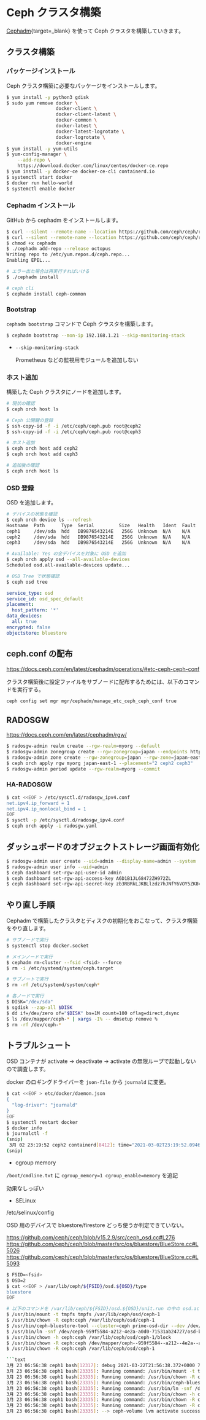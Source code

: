 # Ceph クラスタ構築

[Cephadm](https://docs.ceph.com/en/pacific/cephadm/){target=_blank} を使って Ceph クラスタを構築していきます。

## クラスタ構築

### パッケージインストール

Ceph クラスタ構築に必要なパッケージをインストールします。

```bash
$ yum install -y python3 gdisk
$ sudo yum remove docker \
                  docker-client \
                  docker-client-latest \
                  docker-common \
                  docker-latest \
                  docker-latest-logrotate \
                  docker-logrotate \
                  docker-engine
$ yum install -y yum-utils
$ yum-config-manager \
    --add-repo \
    https://download.docker.com/linux/centos/docker-ce.repo
$ yum install -y docker-ce docker-ce-cli containerd.io
$ systemctl start docker
$ docker run hello-world
$ systemctl enable docker
```

### Cephadm インストール

GitHub から cephadm をインストールします。

```bash
$ curl --silent --remote-name --location https://github.com/ceph/ceph/raw/octopus/src/cephadm/cephadm
$ curl --silent --remote-name --location https://github.com/ceph/ceph/raw/pacific/src/cephadm/cephadm
$ chmod +x cephadm
$ ./cephadm add-repo --release octopus
Writing repo to /etc/yum.repos.d/ceph.repo...
Enabling EPEL...

# エラー出た場合は再実行すればいける
$ ./cephadm install

# ceph cli
$ cephadm install ceph-common
```

### Bootstrap

`cephadm bootstrap` コマンドで Ceph クラスタを構築します。

```bash
$ cephadm bootstrap --mon-ip 192.168.1.21 --skip-monitoring-stack
```

- `--skip-monitoring-stack`

    Prometheus などの監視用モジュールを追加しない

### ホスト追加

構築した Ceph クラスタにノードを追加します。

```bash
# 現状の確認
$ ceph orch host ls

# Ceph 公開鍵の登録
$ ssh-copy-id -f -i /etc/ceph/ceph.pub root@ceph2
$ ssh-copy-id -f -i /etc/ceph/ceph.pub root@ceph3

# ホスト追加
$ ceph orch host add ceph2
$ ceph orch host add ceph3

# 追加後の確認
$ ceph orch host ls
```

### OSD 登録

OSD を追加します。

```bash
# デバイスの状態を確認
$ ceph orch device ls --refresh
Hostname  Path      Type  Serial         Size   Health   Ident  Fault  Available  
ceph1     /dev/sda  hdd   DB9876543214E   256G  Unknown  N/A    N/A    Yes        
ceph2     /dev/sda  hdd   DB9876543214E   256G  Unknown  N/A    N/A    Yes        
ceph3     /dev/sda  hdd   DB9876543214E   256G  Unknown  N/A    N/A    Yes    

# Available: Yes の全デバイスを対象に OSD を追加
$ ceph orch apply osd --all-available-devices
Scheduled osd.all-available-devices update...

# OSD Tree で状態確認
$ ceph osd tree
```

```yaml
service_type: osd
service_id: osd_spec_default
placement:
  host_pattern: '*'
data_devices:
  all: true
encrypted: false
objectstore: bluestore
```


## ceph.conf の配布

https://docs.ceph.com/en/latest/cephadm/operations/#etc-ceph-ceph-conf

クラスタ構築後に設定ファイルをサブノードに配布するためには、以下のコマンドを実行する。

```bash
ceph config set mgr mgr/cephadm/manage_etc_ceph_ceph_conf true
```


## RADOSGW

https://docs.ceph.com/en/latest/cephadm/rgw/

```bash
$ radosgw-admin realm create --rgw-realm=myorg --default
$ radosgw-admin zonegroup create --rgw-zonegroup=japan --endpoints http://ceph2:80 --rgw-realm=myorg --master --default
$ radosgw-admin zone create --rgw-zonegroup=japan --rgw-zone=japan-east-1 --master --default
$ ceph orch apply rgw myorg japan-east-1 --placement="2 ceph2 ceph3"
$ radosgw-admin period update --rgw-realm=myorg --commit
```

### HA-RADOSGW

```bash
$ cat <<EOF > /etc/sysctl.d/radosgw_ipv4.conf
net.ipv4.ip_forward = 1
net.ipv4.ip_nonlocal_bind = 1
EOF
$ sysctl -p /etc/sysctl.d/radosgw_ipv4.conf
$ ceph orch apply -i radosgw.yaml
```


## ダッシュボードのオブジェクトストレージ画面有効化

```bash
$ radosgw-admin user create --uid=admin --display-name=admin --system
$ radosgw-admin user info --uid=admin
$ ceph dashboard set-rgw-api-user-id admin
$ ceph dashboard set-rgw-api-access-key A6D1B1JL68472ZH972ZL
$ ceph dashboard set-rgw-api-secret-key zb3RBRkLJKBLlzdz7hJNfY6VOY5ZK8vjF5EUabrs
```


## やり直し手順

Cephadm で構築したクラスタとディスクの初期化をおこなって、クラスタ構築をやり直します。

```bash
# サブノードで実行
$ systemctl stop docker.socket

# メインノードで実行
$ cephadm rm-cluster --fsid <fsid> --force
$ rm -i /etc/systemd/system/ceph.target 

# サブノートで実行
$ rm -rf /etc/systemd/system/ceph*

# 各ノードで実行
$ DISK="/dev/sda"
$ sgdisk --zap-all $DISK
$ dd if=/dev/zero of="$DISK" bs=1M count=100 oflag=direct,dsync
$ ls /dev/mapper/ceph-* | xargs -I% -- dmsetup remove %
$ rm -rf /dev/ceph-*
```


## トラブルシュート

OSD コンテナが activate → deactivate → activate の無限ループで起動しないので調査します。

docker のロギングドライバーを `json-file` から `journald` に変更。

```bash
$ cat <<EOF > etc/docker/daemon.json 
{
  "log-driver": "journald"
}
EOF
$ systemctl restart docker
$ docker info
$ journalctl -f
(snip)
 3月 02 23:19:52 ceph2 containerd[8412]: time="2021-03-02T23:19:52.094657155+09:00" level=error msg="add cg to OOM monitor" error="cgroups: memory cgroup not supported on this system"
(snip)
```

- cgroup memory

`/boot/cmdline.txt` に `cgroup_memory=1 cgroup_enable=memory` を追記

効果なしっぽい

- SELinux

/etc/selinux/config


OSD 用のデバイスで bluestore/firestore どっち使うか判定できていない。

https://github.com/ceph/ceph/blob/v15.2.9/src/ceph_osd.cc#L276
https://github.com/ceph/ceph/blob/master/src/os/bluestore/BlueStore.cc#L5026
https://github.com/ceph/ceph/blob/master/src/os/bluestore/BlueStore.cc#L5093

```bash
$ FSID=<fsid>
$ OSD=2
$ cat <<EOF > /var/lib/ceph/${FSID}/osd.${OSD}/type
bluestore
EOF

# 以下のコマンドを /var/lib/ceph/${FSID}/osd.${OSD}/unit.run の中の osd.activate コンテナで実行する
$ /usr/bin/mount -t tmpfs tmpfs /var/lib/ceph/osd/ceph-1
$ /usr/bin/chown -R ceph:ceph /var/lib/ceph/osd/ceph-1
$ /usr/bin/ceph-bluestore-tool --cluster=ceph prime-osd-dir --dev /dev/ceph-959f5584-a212-4e2a-a0d0-71531ab24727/osd-block-40f0f67b-f973-41e2-8390-ed6116bbbd84 --path /var/lib/ceph/osd/ceph-1 --no-mon-config
$ /usr/bin/ln -snf /dev/ceph-959f5584-a212-4e2a-a0d0-71531ab24727/osd-block-40f0f67b-f973-41e2-8390-ed6116bbbd84 /var/lib/ceph/osd/ceph-1/block
$ /usr/bin/chown -h ceph:ceph /var/lib/ceph/osd/ceph-1/block
$ /usr/bin/chown -R ceph:ceph /dev/mapper/ceph--959f5584--a212--4e2a--a0d0--71531ab24727-osd--block--40f0f67b--f973--41e2--8390--ed6116bbbd84
$ /usr/bin/chown -R ceph:ceph /var/lib/ceph/osd/ceph-1

```text
3月 23 06:56:38 ceph1 bash[12317]: debug 2021-03-22T21:56:38.372+0000 7fae96f200  1 mon.ceph1@0(leader).osd e6 _set_new_cache_sizes cache_size:1020054731 inc_alloc: 369098752 full_alloc: 369098752 kv_alloc: 272629760
3月 23 06:56:38 ceph1 bash[23335]: Running command: /usr/bin/mount -t tmpfs tmpfs /var/lib/ceph/osd/ceph-2
3月 23 06:56:38 ceph1 bash[23335]: Running command: /usr/bin/chown -R ceph:ceph /var/lib/ceph/osd/ceph-2
3月 23 06:56:38 ceph1 bash[23335]: Running command: /usr/bin/ceph-bluestore-tool --cluster=ceph prime-osd-dir --dev /dev/ceph-e3a34c4d-3fde-4e66-88a3-edc14c59262b/osd-block-0dbc31f0-333a-47cc-a0b5-53f85c92f2e7 --path /var/lib/ceph/osd/ceph-2 --no-mon-config
3月 23 06:56:38 ceph1 bash[23335]: Running command: /usr/bin/ln -snf /dev/ceph-e3a34c4d-3fde-4e66-88a3-edc14c59262b/osd-block-0dbc31f0-333a-47cc-a0b5-53f85c92f2e7 /var/lib/ceph/osd/ceph-2/block
3月 23 06:56:38 ceph1 bash[23335]: Running command: /usr/bin/chown -h ceph:ceph /var/lib/ceph/osd/ceph-2/block
3月 23 06:56:38 ceph1 bash[23335]: Running command: /usr/bin/chown -R ceph:ceph /dev/mapper/ceph--e3a34c4d--3fde--4e66--88a3--edc14c59262b-osd--block--0dbc31f0--333a--47cc--a0b5--53f85c92f2e7
3月 23 06:56:38 ceph1 bash[23335]: Running command: /usr/bin/chown -R ceph:ceph /var/lib/ceph/osd/ceph-2
3月 23 06:56:38 ceph1 bash[23335]: --> ceph-volume lvm activate successful for osd ID: 2
```


